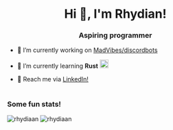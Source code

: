 <h1 align="center">Hi 👋, I'm Rhydian!</h1>
<h3 align="center">Aspiring programmer</h3>

- 🔭 I’m currently working on [MadVibes/discordbots](https://github.com/MadVibes/discordbots)

- 🌱 I’m currently learning **Rust** <img src="https://rustacean.net/assets/rustacean-flat-noshadow.png" width=20> 

- 📄 Reach me via [LinkedIn!](https://www.linkedin.com/in/rhydian-sion-davies/)


<h1></h1>
<h3 align="left">Some fun stats!</h3>
<p>
  <img src="https://github-readme-streak-stats.herokuapp.com/?user=rhydiaan&theme=dark" alt="rhydiaan" />
  <img src="https://github-readme-stats.vercel.app/api?username=rhydiaan&show_icons=true&theme=dark&locale=en" alt="rhydiaan" />
</p> 
